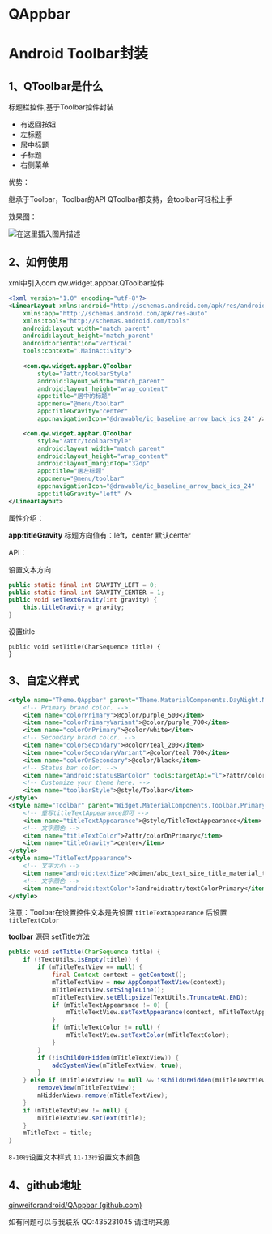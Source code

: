 # QAppbar

# Android Toolbar封装

## 1、QToolbar是什么

标题栏控件,基于Toolbar控件封装

* 有返回按钮
* 左标题
* 居中标题
* 子标题
* 右侧菜单

优势：

继承于Toolbar，Toolbar的API QToolbar都支持，会toolbar可轻松上手



效果图：

![在这里插入图片描述](https://img-blog.csdnimg.cn/20210616173940400.png?x-oss-process=image/watermark,type_ZmFuZ3poZW5naGVpdGk,shadow_10,text_aHR0cHM6Ly9ibG9nLmNzZG4ubmV0L3FpbndlaTE5OTM=,size_16,color_FFFFFF,t_70)

## 2、如何使用

xml中引入com.qw.widget.appbar.QToolbar控件

```xml
<?xml version="1.0" encoding="utf-8"?>
<LinearLayout xmlns:android="http://schemas.android.com/apk/res/android"
    xmlns:app="http://schemas.android.com/apk/res-auto"
    xmlns:tools="http://schemas.android.com/tools"
    android:layout_width="match_parent"
    android:layout_height="match_parent"
    android:orientation="vertical"
    tools:context=".MainActivity">
    
    <com.qw.widget.appbar.QToolbar
        style="?attr/toolbarStyle"
        android:layout_width="match_parent"
        android:layout_height="wrap_content"
        app:title="居中的标题"
        app:menu="@menu/toolbar"
        app:titleGravity="center"
        app:navigationIcon="@drawable/ic_baseline_arrow_back_ios_24" />

    <com.qw.widget.appbar.QToolbar
        style="?attr/toolbarStyle"
        android:layout_width="match_parent"
        android:layout_height="wrap_content"
        android:layout_marginTop="32dp"
        app:title="居左标题"
        app:menu="@menu/toolbar"
        app:navigationIcon="@drawable/ic_baseline_arrow_back_ios_24"
        app:titleGravity="left" />
</LinearLayout>
```

属性介绍：

**app:titleGravity** 标题方向值有：left，center 默认center



API： 

设置文本方向

```java
public static final int GRAVITY_LEFT = 0;
public static final int GRAVITY_CENTER = 1;
public void setTextGravity(int gravity) {
    this.titleGravity = gravity;
}
```
设置title
```
public void setTitle(CharSequence title) {
}
```

## 3、自定义样式

```xml
<style name="Theme.QAppbar" parent="Theme.MaterialComponents.DayNight.NoActionBar">
    <!-- Primary brand color. -->
    <item name="colorPrimary">@color/purple_500</item>
    <item name="colorPrimaryVariant">@color/purple_700</item>
    <item name="colorOnPrimary">@color/white</item>
    <!-- Secondary brand color. -->
    <item name="colorSecondary">@color/teal_200</item>
    <item name="colorSecondaryVariant">@color/teal_700</item>
    <item name="colorOnSecondary">@color/black</item>
    <!-- Status bar color. -->
    <item name="android:statusBarColor" tools:targetApi="l">?attr/colorPrimaryVariant</item>
    <!-- Customize your theme here. -->
    <item name="toolbarStyle">@style/Toolbar</item>
</style>
<style name="Toolbar" parent="Widget.MaterialComponents.Toolbar.PrimarySurface">
    <!-- 重写titleTextAppearance即可 -->
    <item name="titleTextAppearance">@style/TitleTextAppearance</item>
    <!-- 文字顔色 -->
    <item name="titleTextColor">?attr/colorOnPrimary</item>
    <item name="titleGravity">center</item>
</style>
<style name="TitleTextAppearance">
    <!-- 文字大小 -->
    <item name="android:textSize">@dimen/abc_text_size_title_material_toolbar</item>
    <!-- 文字顔色 -->
    <item name="android:textColor">?android:attr/textColorPrimary</item>
</style>
```

注意：Toolbar在设置控件文本是先设置 `titleTextAppearance` 后设置 `titleTextColor`

**toolbar** 源码 setTitle方法

```java
public void setTitle(CharSequence title) {
    if (!TextUtils.isEmpty(title)) {
        if (mTitleTextView == null) {
            final Context context = getContext();
            mTitleTextView = new AppCompatTextView(context);
            mTitleTextView.setSingleLine();
            mTitleTextView.setEllipsize(TextUtils.TruncateAt.END);
            if (mTitleTextAppearance != 0) {
                mTitleTextView.setTextAppearance(context, mTitleTextAppearance);
            }
            if (mTitleTextColor != null) {
                mTitleTextView.setTextColor(mTitleTextColor);
            }
        }
        if (!isChildOrHidden(mTitleTextView)) {
            addSystemView(mTitleTextView, true);
        }
    } else if (mTitleTextView != null && isChildOrHidden(mTitleTextView)) {
        removeView(mTitleTextView);
        mHiddenViews.remove(mTitleTextView);
    }
    if (mTitleTextView != null) {
        mTitleTextView.setText(title);
    }
    mTitleText = title;
}
```

`8-10行`设置文本样式  `11-13行`设置文本颜色

## 4、github地址

[qinweiforandroid/QAppbar (github.com)](https://github.com/qinweiforandroid/QAppbar)

如有问题可以与我联系 QQ:435231045  请注明来源

